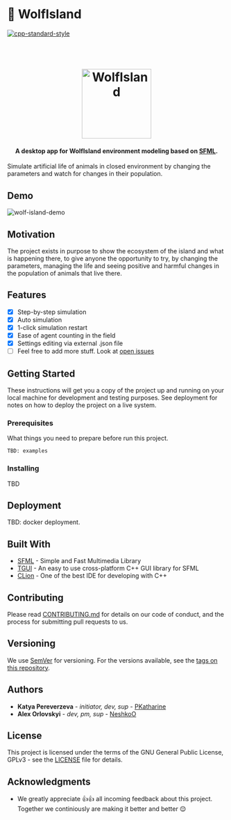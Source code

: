 # :wolf: WolfIsland
[![cpp-standard-style](https://img.shields.io/badge/code%20style-Google-brightgreen.svg?style=flat)](https://google.github.io/styleguide/cppguide.html)

<h1 align="center">
  <br>
  <img src="https://github.com/targetflow/WolfIsland/blob/master/resources/logo/logowolf.ico" alt="WolfIsland" width="160">
</h1>

<h4 align="center">A desktop app for WolfIsland environment modeling based on <a href="https://www.sfml-dev.org" target="_blank">SFML</a>.</h4>


Simulate artificial life of animals in closed environment by changing the parameters and 
watch for changes in their population.

## Demo

![wolf-island-demo](https://github.com/targetflow/WolfIsland/blob/master/resources/gif/wolfisland-gif.gif)

## Motivation
The project exists in purpose to show the ecosystem of the island and what is happening there, 
to give anyone the opportunity to try, by changing the parameters, managing the life and seeing 
positive and harmful changes in the population of animals that live there.

## Features

- [x] Step-by-step simulation
- [x] Auto simulation
- [x] 1-click simulation restart
- [x] Ease of agent counting in the field
- [x] Settings editing via external .json file
- [ ] Feel free to add more stuff. Look at [open issues](https://github.com/targetflow/WolfIsland/issues) 

## Getting Started

These instructions will get you a copy of the project up and running on your local machine for development
and testing purposes. See deployment for notes on how to deploy the project on a live system.

### Prerequisites

What things you need to prepare before run this project.

```
TBD: examples
```

### Installing

TBD

## Deployment

TBD: docker deployment.

## Built With

* [SFML](https://www.sfml-dev.org/) - Simple and Fast Multimedia Library
* [TGUI](https://tgui.eu/) - An easy to use cross-platform C++ GUI library for SFML
* [CLion](https://www.jetbrains.com/clion/) - One of the best IDE for developing with C++

## Contributing

Please read [CONTRIBUTING.md](CONTRIBUTING.md) for details on our
code of conduct, and the process for submitting pull requests to us.

## Versioning

We use [SemVer](http://semver.org/) for versioning. For the versions available, see 
the [tags on this repository](https://github.com//targetflow/WolfIsland/tags). 

## Authors

* **Katya Pereverzeva** - *initiator, dev, sup* - [PKatharine](https://github.com/PKatharine)
* **Alex Orlovskyi** - *dev, pm, sup* - [NeshkoO](https://github.com/NeshkoO)

## License

This project is licensed under the terms of the GNU General Public License, GPLv3 - see the 
[LICENSE](LICENSE) file for details.

## Acknowledgments

* We greatly appreciate 👍👍 all incoming feedback about this project. 
Together we continiously are making it better and better 😌
